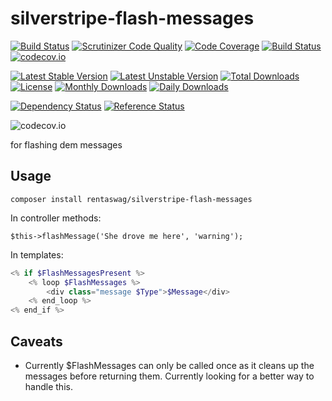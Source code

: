 # silverstripe-flash-messages
[![Build Status](https://travis-ci.org/gordonbanderson/silverstripe-flash-messages.svg?branch=upgradess4)](https://travis-ci.org/gordonbanderson/silverstripe-flash-messages)
[![Scrutinizer Code Quality](https://scrutinizer-ci.com/g/gordonbanderson/silverstripe-flash-messages/badges/quality-score.png?b=upgradess4)](https://scrutinizer-ci.com/g/gordonbanderson/silverstripe-flash-messages/?branch=upgradess4)
[![Code Coverage](https://scrutinizer-ci.com/g/gordonbanderson/silverstripe-flash-messages/badges/coverage.png?b=upgradess4)](https://scrutinizer-ci.com/g/gordonbanderson/silverstripe-flash-messages/?branch=upgradess4)
[![Build Status](https://scrutinizer-ci.com/g/gordonbanderson/silverstripe-flash-messages/badges/build.png?b=upgradess4)](https://scrutinizer-ci.com/g/gordonbanderson/silverstripe-flash-messages/build-status/upgradess4)
[![codecov.io](https://codecov.io/github/gordonbanderson/silverstripe-flash-messages/coverage.svg?branch=upgradess4)](https://codecov.io/github/gordonbanderson/silverstripe-flash-messages?branch=upgradess4)

[![Latest Stable Version](https://poser.pugx.org/rentaswag/silverstripe-flash-messages/version)](https://packagist.org/packages/rentaswag/silverstripe-flash-messages)
[![Latest Unstable Version](https://poser.pugx.org/rentaswag/silverstripe-flash-messages/v/unstable)](//packagist.org/packages/rentaswag/silverstripe-flash-messages)
[![Total Downloads](https://poser.pugx.org/rentaswag/silverstripe-flash-messages/downloads)](https://packagist.org/packages/rentaswag/silverstripe-flash-messages)
[![License](https://poser.pugx.org/rentaswag/silverstripe-flash-messages/license)](https://packagist.org/packages/rentaswag/silverstripe-flash-messages)
[![Monthly Downloads](https://poser.pugx.org/rentaswag/silverstripe-flash-messages/d/monthly)](https://packagist.org/packages/rentaswag/silverstripe-flash-messages)
[![Daily Downloads](https://poser.pugx.org/rentaswag/silverstripe-flash-messages/d/daily)](https://packagist.org/packages/rentaswag/silverstripe-flash-messages)

[![Dependency Status](https://www.versioneye.com/php/rentaswag:silverstripe-flash-messages/badge.svg)](https://www.versioneye.com/php/rentaswag:silverstripe-flash-messages)
[![Reference Status](https://www.versioneye.com/php/rentaswag:silverstripe-flash-messages/reference_badge.svg?style=flat)](https://www.versioneye.com/php/rentaswag:silverstripe-flash-messages/references)

![codecov.io](https://codecov.io/github/gordonbanderson/silverstripe-flash-messages/branch.svg?branch=upgradess4)

for flashing dem messages

## Usage

`composer install rentaswag/silverstripe-flash-messages`

In controller methods:

`$this->flashMessage('She drove me here', 'warning');`

In templates:

```php
<% if $FlashMessagesPresent %>
	<% loop $FlashMessages %>
		<div class="message $Type">$Message</div>
	<% end_loop %>
<% end_if %>
```

## Caveats

- Currently $FlashMessages can only be called once as it cleans up the messages before returning them. Currently looking for a better way to handle this.

